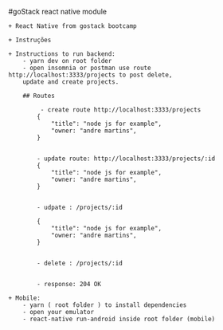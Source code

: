 #goStack react native module

    + React Native from gostack bootcamp 
    
    + Instruções

    + Instructions to run backend:
        - yarn dev on root folder
        - open insomnia or postman use route http://localhost:3333/projects to post delete,
        update and create projects.
        
        ## Routes

             - create route http://localhost:3333/projects            
            {
                "title": "node js for example",
                "owner: "andre martins",
            }
            

            - update route: http://localhost:3333/projects/:id            
            {
                "title": "node js for example",
                "owner: "andre martins",
            }

            
            - udpate : /projects/:id
             
            {
                "title": "node js for example",
                "owner: "andre martins",
            }


            - delete : /projects/:id


            - response: 204 OK

    + Mobile:
        - yarn ( root folder ) to install dependencies
        - open your emulator
        - react-native run-android inside root folder (mobile)